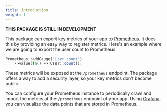 ```yaml
---
title: Introduction
weight: 1
---
```


**THIS PACKAGE IS STILL IN DEVELOPMENT**

This package can export key metrics of your app to [Prometheus](https://prometheus.io). It does this by providing an easy way to register metrics. Here's an example where we are going to export the user count to Prometheus.

```php
Prometheus::addGauge('User count')
    ->value(fn() => User::count();
```

These metrics will be exposed at the `/prometheus` endpoint. The package offers a way to add a security layer, so your key metrics don't become public.

You can configure your Prometheus instance to periodically crawl and import the metrics at the `/prometheus` endpoint of your app. Using [Grafana](https://grafana.com), you can visualize the data points that are stored in Prometheus.
